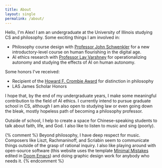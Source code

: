 ```yaml
---
title: About
layout: single
permalink: /about/
---
```


Hello, I'm Alex! I am an undergraduate at the University of Illinois studying CS and philosophy. Some exciting things I am involved in: 
* Philosophy course design with [Professor John Schwenkler](https://philosophy.illinois.edu/directory/profile/jschwenk) for a new introductory-level course on human flourishing in the digital age.
* AI ethics research with [Professor Lav Varshney](https://ece.illinois.edu/about/directory/faculty/varshney) for operationalizing autonomy and studying the effects of AI on human autonomy.

Some honors I've received: 
* Recipient of the [Howard F. Crombie Award](https://philosophy.illinois.edu/news/2024-05-10t155215/department-philosophy-announces-more-recipients-annual-awards) for distinction in philosophy
* LAS James Scholar Honors

I hope that, by the end of my undergraduate years, I make some meaningful contribution to the field of AI ethics. I currently intend to pursue graduate school in CS, although I am also open to studying law or even going down the bleak, mostly hopeless path of becoming a philosophy professor. 

Outside of school, I help to create a space for Chinese-speaking students to talk about faith, life, and God. I also like to listen to music and sing (poorly).  


{% comment %}
Beyond philosophy, I have deep respect for music. Composers like Liszt, Rachmaninoff, and Scriabin seem to communicate things outside of the grasp of rational inquiry. I also like playing around with open-source software (this website uses the template [Minimal Mistakes](https://mmistakes.github.io/minimal-mistakes/) edited in [Doom Emacs](https://github.com/doomemacs/doomemacs)) and doing graphic design work for anybody who needs it. 
{% endcomment %}
